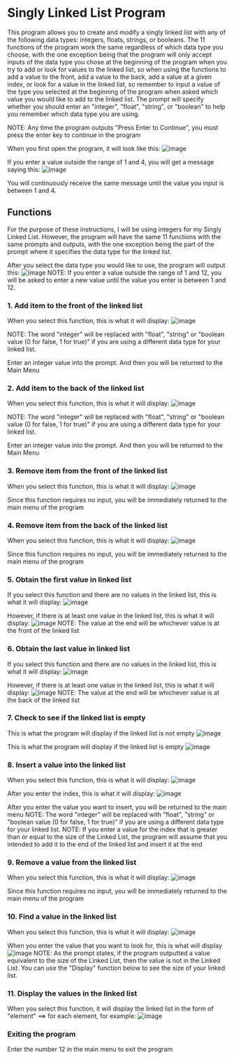 # Singly Linked List Program
This program allows you to create and modify a singly linked list with any of the following data types: integers, floats, strings, or booleans. The 11 functions of the program work the same regardless of which data type you choose, with the one exception being that the program will only accept inputs of the data type you chose at the beginning of the program when you try to add or look for values to the linked list, so when using the functions to add a value to the front, add a value to the back, add a value at a given index, or look for a value in the linked list, so remember to input a value of the type you selected at the beginning of the program when asked which value you would like to add to the linked list. The prompt will specify whether you should enter an "integer", "float", "string", or "boolean" to help you remember which data type you are using.

NOTE: Any time the program outputs "Press Enter to Continue", you must press the enter key to continue in the program

When you first open the program, it will look like this:
![image](https://github.com/user-attachments/assets/e30c59f8-4b56-454d-8dff-ce30f5560662)

If you enter a value outside the range of 1 and 4, you will get a message saying this:
![image](https://github.com/user-attachments/assets/31665139-ba9c-48a0-8043-2fd9926ae6b7)

You will continuously receive the same message until the value you input is between 1 and 4.

## Functions
For the purpose of these instructions, I will be using integers for my Singly Linked List. However, the program will have the same 11 functions with the same prompts and outputs, with the one exception being the part of the prompt where it specifies the data type for the linked list.

After you select the data type you would like to use, the program will output this:
![image](https://github.com/user-attachments/assets/3f480e44-0619-4841-b749-0a36aa68928a)
NOTE: If you enter a value outside the range of 1 and 12, you will be asked to enter a new value until the value you enter is between 1 and 12.

### 1. Add item to the front of the linked list
When you select this function, this is what it will display:
![image](https://github.com/user-attachments/assets/05254453-40db-44d8-a594-69163b5bc867)

NOTE: The word "integer" will be replaced with "float", "string" or "boolean value (0 for false, 1 for true)" if you are using a different data type for your linked list.

Enter an integer value into the prompt. And then you will be returned to the Main Menu

### 2. Add item to the back of the linked list
When you select this function, this is what it will display:
![image](https://github.com/user-attachments/assets/4656b3ef-8e34-4033-bee4-057677d79d25)

NOTE: The word "integer" will be replaced with "float", "string" or "boolean value (0 for false, 1 for true)" if you are using a different data type for your linked list.

Enter an integer value into the prompt. And then you will be returned to the Main Menu

### 3. Remove item from the front of the linked list
When you select this function, this is what it will display:
![image](https://github.com/user-attachments/assets/19ef08e2-03b6-47a0-b455-8c0361b5981b)

Since this function requires no input, you will be immediately returned to the main menu of the program

### 4. Remove item from the back of the linked list
When you select this function, this is what it will display:
![image](https://github.com/user-attachments/assets/f59d6ed3-d431-4472-b6c8-57e7716ba6dd)

Since this function requires no input, you will be immediately returned to the main menu of the program

### 5. Obtain the first value in linked list
If you select this function and there are no values in the linked list, this is what it will display:
![image](https://github.com/user-attachments/assets/61fd81b3-4eb7-459b-b662-3360e556a499)

However, if there is at least one value in the linked list, this is what it will display:
![image](https://github.com/user-attachments/assets/957e41a0-95c8-4c11-8a6c-aeb7ecc33faf)
NOTE: The value at the end will be whichever value is at the front of the linked list

### 6. Obtain the last value in linked list
If you select this function and there are no values in the linked list, this is what it will display:
![image](https://github.com/user-attachments/assets/6e325b3a-93c2-4355-b906-895149634381)

However, if there is at least one value in the linked list, this is what it will display:
![image](https://github.com/user-attachments/assets/f1bdefa9-dc90-465c-b83b-75d56226ffa4)
NOTE: The value at the end will be whichever value is at the back of the linked list

### 7. Check to see if the linked list is empty
This is what the program will display if the linked list is not empty
![image](https://github.com/user-attachments/assets/10e9e2c6-e69a-4437-8fc2-c835265f4de2)

This is what the program will display if the linked list is empty
![image](https://github.com/user-attachments/assets/dbdb4de3-df35-4232-85d8-3e301f7b2c5a)

### 8. Insert a value into the linked list
When you select this function, this is what it will display:
![image](https://github.com/user-attachments/assets/111c42d7-b7fe-46ca-b202-a82005887a8a)

After you enter the index, this is what it will display:
![image](https://github.com/user-attachments/assets/4a7bcc97-5001-4aba-96e4-d8be04a08829)

After you enter the value you want to insert, you will be returned to the main menu
NOTE: The word "integer" will be replaced with "float", "string" or "boolean value (0 for false, 1 for true)" if you are using a different data type for your linked list.
NOTE: If you enter a value for the index that is greater than or equal to the size of the Linked List, the program will assume that you intended to add it to the end of the linked list and insert it at the end

### 9. Remove a value from the linked list
When you select this function, this is what it will display:
![image](https://github.com/user-attachments/assets/f48e111f-9e6f-4419-b776-1212dc3c8ffa)

Since this function requires no input, you will be immediately returned to the main menu of the program

### 10. Find a value in the linked list
When you select this function, this is what it will display:
![image](https://github.com/user-attachments/assets/177fda4b-e5d2-4cd9-9258-085d94451a93)

When you enter the value that you want to look for, this is what will display
![image](https://github.com/user-attachments/assets/1b4ce621-1315-4f3f-802b-55bdf96813bb)
NOTE: As the prompt states, if the program outputted a value equivalent to the size of the Linked List, then the value is not in the Linked List. You can use the "Display" function below to see the size of your linked list.

### 11. Display the values in the linked list
When you select this function, it will display the linked list in the form of "element" ==> for each element, for example:
![image](https://github.com/user-attachments/assets/4ceee93f-0476-4e1b-a473-f56cb73aed54)

### Exiting the program
Enter the number 12 in the main menu to exit the program


